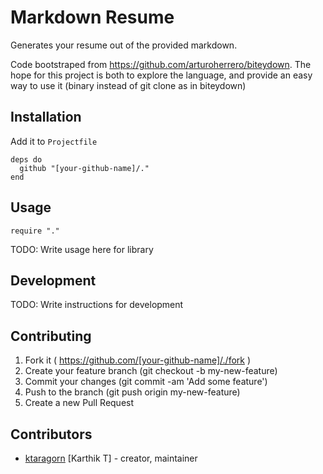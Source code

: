 # Markdown Resume

Generates your resume out of the provided markdown.

Code bootstraped from https://github.com/arturoherrero/biteydown.
The hope for this project is both to explore the language, and provide an easy way to use it (binary instead of git clone as in biteydown)

## Installation

Add it to `Projectfile`

```crystal
deps do
  github "[your-github-name]/."
end
```

## Usage

```crystal
require "."
```

TODO: Write usage here for library

## Development

TODO: Write instructions for development

## Contributing

1. Fork it ( https://github.com/[your-github-name]/./fork )
2. Create your feature branch (git checkout -b my-new-feature)
3. Commit your changes (git commit -am 'Add some feature')
4. Push to the branch (git push origin my-new-feature)
5. Create a new Pull Request

## Contributors

- [ktaragorn](https://github.com/[ktaragorn]) [Karthik T] - creator, maintainer
